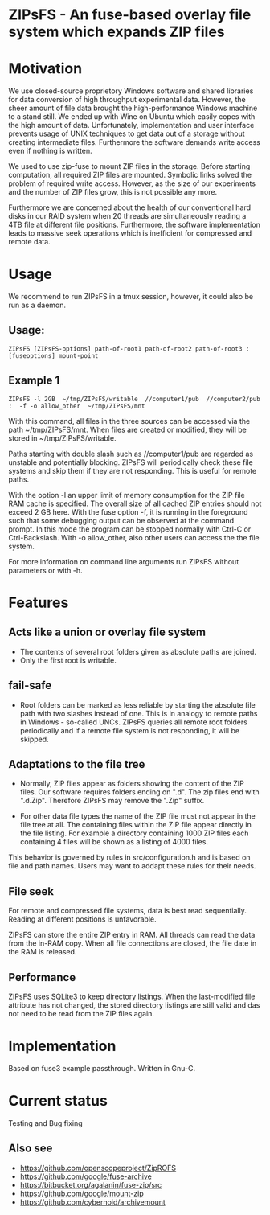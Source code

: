 # ZIPsFS - An fuse-based  overlay file system which expands  ZIP files

# Motivation


We use closed-source proprietory Windows software and shared libraries for data conversion of high throughput experimental data. However,
the sheer amount of file data brought the high-performance Windows machine to a stand still.
We ended up with Wine on Ubuntu which easily copes with the high amount of data.
Unfortunately, implementation and  user interface prevents usage of  UNIX techniques  to get data out of a storage without creating intermediate files.
Furthermore the software demands write access even if nothing is written.

We used to use zip-fuse to mount   ZIP files in the storage. Before starting computation, all required ZIP files are mounted.
Symbolic links solved the problem of required write access.
However, as the size of our experiments and the number of  ZIP files grow, this is not possible any more.

Furthermore we are concerned about the health of our conventional hard disks in our RAID system when 20 threads are simultaneously reading a 4TB file at different file positions.
Furthermore, the software implementation leads to massive seek operations which is inefficient for compressed and remote data.


# Usage

We recommend to run ZIPsFS in a tmux session, however, it could also be run as a daemon.

## Usage:

    ZIPsFS [ZIPsFS-options] path-of-root1 path-of-root2 path-of-root3 :  [fuseoptions] mount-point

## Example 1

    ZIPsFS -l 2GB  ~/tmp/ZIPsFS/writable  //computer1/pub  //computer2/pub :  -f -o allow_other  ~/tmp/ZIPsFS/mnt

With this command, all files in the three sources can be accessed via the path ~/tmp/ZIPsFS/mnt.
When files are created or modified, they will be stored in ~/tmp/ZIPsFS/writable.

Paths starting with double slash such as  //computer1/pub are regarded as unstable and potentially blocking.
ZIPsFS will periodically check these file systems and skip them if they are not responding. This is useful for remote paths.

With the  option -l an upper limit of memory consumption for the ZIP file RAM cache is specified. The overall size of all cached ZIP entries should not exceed 2 GB here.
With the fuse option -f, it is running in the foreground such that some debugging output can be observed at
the command prompt. In this mode the program can be stopped normally with Ctrl-C or Ctrl-Backslash. With  -o allow_other, also other users can access the the file system.

For more information on command line arguments  run ZIPsFS without parameters or with -h.
# Features

## Acts like a union or overlay file system
- The contents of several root folders given as absolute paths are  joined.
- Only the first root is writable.


## fail-safe
- Root folders can be marked as less reliable  by starting the absolute file path with two slashes instead of one.  This is in analogy to remote  paths  in Windows - so-called UNCs.
  ZIPsFS queries all remote root folders periodically and if a remote file system is not responding, it will be skipped.

## Adaptations to the file tree


- Normally, ZIP files appear as folders showing the content of the ZIP files. Our software requires folders ending on  ".d". The zip files end with ".d.Zip". Therefore  ZIPsFS may remove the ".Zip" suffix.

- For other data file types the name of the ZIP file must not appear in the file tree at all. The containing files within the ZIP file appear directly in the file listing.
  For example a directory containing 1000 ZIP files each containing 4 files will be shown as a listing of  4000  files.

This behavior is governed by rules in src/configuration.h and is based on file and path names. Users may want to addapt these rules for their needs.


## File seek

For remote and compressed file systems, data is best read sequentially.
Reading at different positions is unfavorable.

ZIPsFS can store the entire ZIP entry in RAM. All threads can read the data from the in-RAM copy.
When all file connections are closed, the file date in the RAM is released.

## Performance

ZIPsFS uses SQLite3 to keep directory listings.
When the last-modified file attribute has not changed, the stored directory listings are still valid and
das not need to be read from the ZIP files again.

# Implementation

Based on fuse3 example passthrough.
Written in Gnu-C.


# Current status

Testing and Bug fixing


## Also see

- https://github.com/openscopeproject/ZipROFS
- https://github.com/google/fuse-archive
- https://bitbucket.org/agalanin/fuse-zip/src
- https://github.com/google/mount-zip
- https://github.com/cybernoid/archivemount
